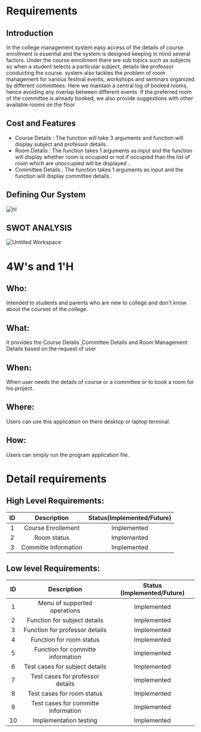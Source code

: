 
# Requirements
## Introduction
In the college management system easy access of the details of course enrollment is essential and the system is designed keeping in mind several factors. Under the course enrollment there are sub topics such as subjects so when a student selects a particular subject, details like professor conducting the course. system also tackles the problem of room management for various festival events, workshops and seminars organized by different committees. Here we maintain a central log of booked rooms, hence avoiding any overlap between different events. If the preferred room of the committee is already booked, we also provide suggestions with other available rooms on the floor

## Cost and Features
- Course  Details : The  function  will  take 3 arguments and function  will display subject  and professor  details .
- Room Details  : The  function takes 1 arguments as input and the function will display  whether  room  is occupied  or not if occupied  than the list of room which are unoccupied  will be displayed ..
- Committee  Details  : The function takes 1 arguments as input and the function will  display committee  details .

 
## Defining Our System
   ![hl](https://user-images.githubusercontent.com/80693368/114841121-1e8c6d80-9df5-11eb-9bf7-896e50615886.png)
   
## SWOT ANALYSIS
![Untitled Workspace](https://user-images.githubusercontent.com/80693368/114503047-53a88c80-9c4a-11eb-98e3-9c38b8966a3c.png)

# 4W&#39;s and 1&#39;H

## Who:

Intended to students  and parents who are new to college and don't know about the courses of the college.

## What:

It provides the Course Details  ,Committee  Details  and Room Management  Details  based on the request of user

## When:

When user  needs the  details  of course  or a committee  or to book a room for his project.

## Where:

Users can use this application on there desktop or laptop terminal.

## How:
Users can simply  run  the program application file. 


# Detail requirements
## High Level Requirements:

|ID|Description|Status(Implemented/Future)|
|:--:|:--:|:--:|
|1|Course Enrollement|Implemented|
|2|Room status|Implemented|
|3|Committe Information|Implemented|


##  Low level Requirements:
 
| ID | Description | Status (Implemented/Future)|
|:--:|:--:|:--:|
|1|Menu of supported operations|Implemented|
|2|Function for subject details|Implemented|
|3|Function for professor details|Implemented|
|4|Function for room status|Implemented|
|5|Function for committe information|Implemented|
|6|Test cases for subject details |Implemented|
|7|Test cases for professor details|Implemented|
|8|Test cases for room status|Implemented|
|9|Test cases for committe information|Implemented|
|10|Implementation testing|Implemented|



